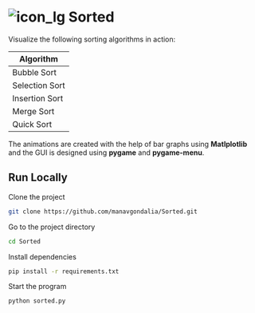 # ![icon_lg](https://github.com/manavgondalia/Sorted/assets/72291135/f967a2e4-e00c-4698-8878-884ef0c558f7) Sorted



Visualize the following sorting algorithms in action:

| Algorithm |
|----------------|
| Bubble Sort    |
| Selection Sort |
| Insertion Sort |
| Merge Sort     |
| Quick Sort     |

The animations are created with the help of bar graphs using **Matlplotlib** and the GUI is designed using **pygame** and **pygame-menu**. 
## Run Locally

Clone the project

```bash
git clone https://github.com/manavgondalia/Sorted.git

```

Go to the project directory

```bash
cd Sorted
```

Install dependencies

```bash
pip install -r requirements.txt
```

Start the program

```bash
python sorted.py
```

